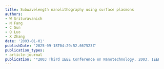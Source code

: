 ```yaml
---
title: Subwavelength nanolithography using surface plasmons
authors:
- W Srituravanich
- N Fang
- C Sun
- Q Luo
- X Zhang
date: '2003-01-01'
publishDate: '2025-09-18T04:29:52.667523Z'
publication_types:
- article-journal
publication: '*2003 Third IEEE Conference on Nanotechnology, 2003. IEEE-NANO 2003.*'
---
```

